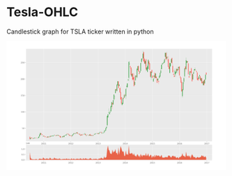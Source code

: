 # Tesla-OHLC
Candlestick graph for TSLA ticker written in python
 
![alt text][logo]

[logo]: https://github.com/cptbrkfst/Tesla-OHLC/blob/master/screenshots/TeslaOHLC.png "OHLC Graph <3"
